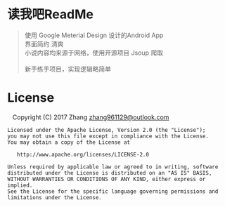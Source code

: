 # 读我吧ReadMe

> 使用 Google Meterial Design 设计的Android App<br/>
> 界面简约 清爽<br/>
> 小说内容均来源于网络，使用开源项目 Jsoup 爬取<br/>
> <br/>
> 新手练手项目，实现逻辑略简单

# License

    Copyright (C) 2017 Zhang <zhang961129@outlook.com>

    Licensed under the Apache License, Version 2.0 (the "License");
    you may not use this file except in compliance with the License.
    You may obtain a copy of the License at

       http://www.apache.org/licenses/LICENSE-2.0

    Unless required by applicable law or agreed to in writing, software
    distributed under the License is distributed on an "AS IS" BASIS,
    WITHOUT WARRANTIES OR CONDITIONS OF ANY KIND, either express or implied.
    See the License for the specific language governing permissions and
    limitations under the License.
